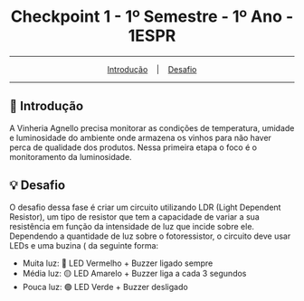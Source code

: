 <h1 align="center">Checkpoint 1 - 1º Semestre - 1º Ano - 1ESPR</h1>

<hr/>

<p align="center">
  <a href="#📌-Introdução">Introdução</a>
  &nbsp;&nbsp;&nbsp;|&nbsp;&nbsp;&nbsp;
  <a href="#💡-Desafio">Desafio</a>
</p>

<hr/>

## 📌 Introdução
A Vinheria Agnello precisa monitorar as condições de temperatura, umidade e luminosidade do ambiente onde armazena os vinhos para não haver perca de qualidade dos produtos.
Nessa primeira etapa o foco é o monitoramento da luminosidade.

## 💡 Desafio
O desafio dessa fase é criar um circuito utilizando LDR (Light Dependent Resistor), um tipo de resistor que tem a capacidade de variar a sua resistência em função da intensidade de luz que incide sobre ele.
Dependendo a quantidade de luz sobre o fotoressistor, o circuito deve usar LEDs e uma buzina ( da seguinte forma:

* Muita luz: 🔴 LED Vermelho + Buzzer ligado sempre
* Média luz: 🟡 LED Amarelo + Buzzer liga a cada 3 segundos
* Pouca luz: 🟢 LED Verde + Buzzer desligado
